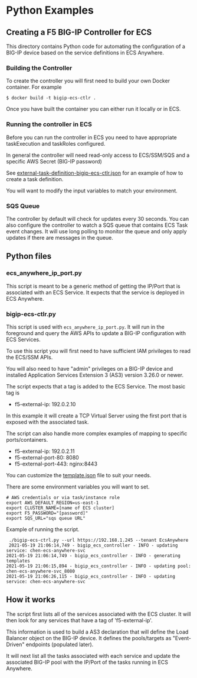 # Python Examples
## Creating a F5 BIG-IP Controller for ECS

This directory contains Python code for automating the configuration of a BIG-IP device based on the service definitions in ECS Anywhere.

### Building the Controller

To create the controller you will first need to build your own Docker container.  For example

```
$ docker build -t bigip-ecs-ctlr .
```

Once you have built the container you can either run it locally or in ECS.  

### Running the controller in ECS

Before you can run the controller in ECS you need to have appropriate taskExecution and taskRoles configured.

In general the controller will need read-only access to ECS/SSM/SQS and a specific AWS Secret (BIG-IP password)

See [external-task-definition-bigip-ecs-ctlr.json](external-task-definition-bigip-ecs-ctlr.json) for an example of how to create a task definition.

You will want to modify the input variables to match your environment.

### SQS Queue

The controller by default will check for updates every 30 seconds.  You can also configure the controller
to watch a SQS queue that contains ECS Task event changes.  It will use long polling to monitor the queue
and only apply updates if there are messages in the queue.

## Python files

### ecs_anywhere_ip_port.py

This script is meant to be a generic method of getting the IP/Port that is associated with
an ECS Service.  It expects that the service is deployed in ECS Anywhere.

### bigip-ecs-ctlr.py

This script is used with ``ecs_anywhere_ip_port.py``.  It will run in the foreground and query
the AWS APIs to update a BIG-IP configuration with ECS Services.

To use this script you will first need to have sufficient IAM privileges to read the ECS/SSM APIs.

You will also need to have "admin" privileges on a BIG-IP device and installed Application Services
Extension 3 (AS3) version 3.26.0 or newer.

The script expects that a tag is added to the ECS Service.  The most basic tag is

- f5-external-ip: 192.0.2.10

In this example it will create a TCP Virtual Server using the first port that is exposed with
the associated task.

The script can also handle more complex examples of mapping to specific ports/containers.

- f5-external-ip: 192.0.2.11
- f5-external-port-80: 8080
- f5-external-port-443: nginx:8443

You can customize the [template.json](template.json) file to suit your needs.

There are some environment variables you will want to set.

```
# AWS credentials or via task/instance role
export AWS_DEFAULT_REGION=us-east-1
export CLUSTER_NAME=[name of ECS cluster]
export F5_PASSWORD="[password]"
export SQS_URL="sqs queue URL"
```

Example of running the script.

```
 ./bigip-ecs-ctrl.py --url https://192.168.1.245 --tenant EcsAnywhere
 2021-05-19 21:06:14,749 - bigip_ecs_controller - INFO - updating service: chen-ecs-anywhere-svc
2021-05-19 21:06:14,749 - bigip_ecs_controller - INFO - generating templates
2021-05-19 21:06:15,894 - bigip_ecs_controller - INFO - updating pool: chen-ecs-anywhere-svc_8080
2021-05-19 21:06:26,115 - bigip_ecs_controller - INFO - updating service: chen-ecs-anywhere-svc
```
## How it works

The script first lists all of the services associated with the ECS cluster.  It will then look for
any services that have a tag of 'f5-external-ip'.

This information is used to build a AS3 declaration that will define the Load Balancer object on
the BIG-IP device.  It defines the pools/targets as "Event-Driven" endpoints (populated later).

It will next list all the tasks associated with each service and update the associated BIG-IP pool
with the IP/Port of the tasks running in ECS Anywhere.


